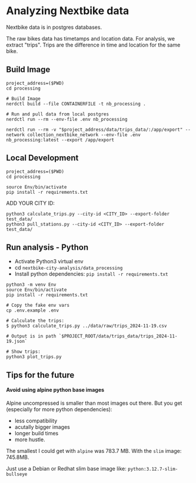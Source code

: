 # Analyzing Nextbike data

Nextbike data is in postgres databases.

The raw bikes data has timetamps and location data.
For analysis, we extract "trips".
Trips are the difference in time and location for the same bike.



## Build Image
```SHELL
project_address=($PWD)
cd processing

# Build Image
nerdctl build --file CONTAINERFILE -t nb_processing .

# Run and pull data from local postgres
nerdctl run --rm --env-file .env nb_processing

nerdctl run --rm -v "$project_address/data/trips_data/:/app/export" --network collection_nextbike_network --env-file .env nb_processing:latest --export /app/export
```

## Local Development
```SHELL
project_address=($PWD)
cd processing

source Env/bin/activate
pip install -r requirements.txt
```

ADD YOUR CITY ID:
```SHELL
python3 calculate_trips.py --city-id <CITY_ID> --export-folder test_data/
python3 pull_stations.py --city-id <CITY_ID> --export-folder test_data/
```


## Run analysis - Python
- Activate Python3 virtual env
- cd `nextbike-city-analysis/data_processing`
- Install python dependencies: `pip install -r requirements.txt`

```SHELL
python3 -m venv Env
source Env/bin/activate
pip install -r requirements.txt

# Copy the fake env vars
cp .env.example .env

# Calculate the trips:
$ python3 calculate_trips.py ../data/raw/trips_2024-11-19.csv

# Output is in path `$PROJECT_ROOT/data/trips_data/trips_2024-11-19.json`

# Show trips:
python3 plot_trips.py
```


## Tips for the future
#### Avoid using alpine python base images
Alpine uncompressed is smaller than most images out there.
But you get (especially for more python dependencies):
- less compatibility
- acutally bigger images
- longer build times
- more hustle.

The smallest I could get with `alpine` was 783.7 MB.
With the `slim` image: 745.8MB.

Just use a Debian or Redhat slim base image like:
`python:3.12.7-slim-bullseye`

